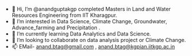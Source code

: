 - 👋 Hi, I’m @anandguptakgp completed Masters in Land and Water Resources Engineering from IIT Kharagpur.
- 👀 I’m interested in Data Science, Climate Change, Groundwater, Advance_farming and Precipitation  .
- 🌱 I’m currently learning Data Analytics and Data Science.
- 💞️ I’m looking to collaborate on data analysis project or Climate Change.
- 📫 EMail- anand.btag@gmail.com , anand.btag@kgpian.iitkgp.ac.in

<!---
anandguptakgp/anandguptakgp is a ✨ special ✨ repository because its `README.md` (this file) appears on your GitHub profile.
You can click the Preview link to take a look at your changes.
--->




